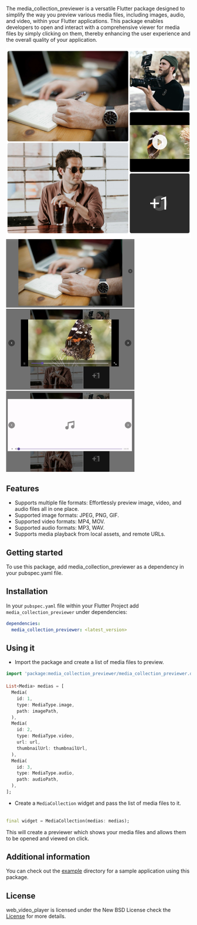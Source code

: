 The media_collection_previewer is a versatile Flutter package designed to simplify the way you preview various media
files,
including images, audio, and video, within your Flutter applications.
This package enables developers to open and interact with a comprehensive viewer for media files by simply clicking on
them,
thereby enhancing the user experience and the overall quality of your application.

<img src="screenshots/main.png" width="700" alt="widget"/>
<img src="screenshots/image.png" width="350" alt="image preview"/>
<img src="screenshots/video.png" width="350" alt="video player"/>
<img src="screenshots/audio.png" width="350", alt="audio player"/>

## Features

- Supports multiple file formats: Effortlessly preview image, video, and audio files all in one place.
- Supported image formats: JPEG, PNG, GIF.
- Supported video formats: MP4, MOV.
- Supported audio formats: MP3, WAV.
- Supports media playback from local assets, and remote URLs.

## Getting started

To use this package, add media_collection_previewer as a dependency in your pubspec.yaml file.

## Installation

In your `pubspec.yaml` file within your Flutter Project add `media_collection_previewer` under dependencies:

```yaml
dependencies:
  media_collection_previewer: <latest_version>
```

## Using it

- Import the package and create a list of media files to preview.

```dart
import 'package:media_collection_previewer/media_collection_previewer.dart';

List<Media> medias = [
  Media(
    id: 1,
    type: MediaType.image,
    path: imagePath,
  ),
  Media(
    id: 2,
    type: MediaType.video,
    url: url,
    thumbnailUrl: thumbnailUrl,
  ),
  Media(
    id: 3,
    type: MediaType.audio,
    path: audioPath,
  ),
];
```

- Create a `MediaCollection` widget and pass the list of media files to it.

```dart

final widget = MediaCollection(medias: medias);
```

This will create a previewer which shows your media files and allows them to be opened and viewed on click.

## Additional information

You can check out the [example]('https://github.com/saedkhaled/media_collection_previewer/tree/main/example') directory
for a sample application using this package.

## License

web_video_player is licensed under the New BSD License check
the [License]('https://github.com/saedkhaled/media_collection_previewer/blob/main/LICENSE') for more details.
